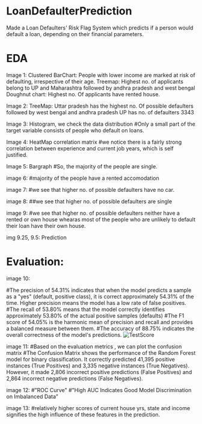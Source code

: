 # LoanDefaulterPrediction
Made a Loan Defaulters' Risk Flag System which predicts if a person would default a loan, depending on their financial parameters.

# EDA

Image 1: 
Clustered BarChart: People with lower income are marked at risk of defaulting, irrespective of their age.
Treemap: Highest no. of applicants belong to UP and Maharashtra followed by andhra pradesh and west bengal
Doughnut chart: Highest no. Of applicants have rented house.

Image 2:
TreeMap: Uttar pradesh has the highest no. Of possible defaulters followed by west bengal and andhra pradesh
         UP has no. of defaulters 3343

Image 3: Histogram, we check the data distribution
#Only a small part of the target variable consists of people who default on loans.

Image 4: HeatMap
correlation matrix
#we notice there is a fairly strong correlation between experience and current job years, which is self justified.

Image 5: Bargraph
#So, the majority of the people are single.

image 6: #majority of the people have a rented accomodation

image 7: #we see that higher no. of possible defaulters have no car.

image 8: ##we see that higher no. of possible defaulters are single

image 9: 
#we see that higher no. of possible defaulters neither have a rented or own house whearas most of the people who are unlikely to default their loan have their own house.

img 9.25, 9.5: Prediction

# Evaluation:
image 10:

#The precision of 54.31% indicates that when the model predicts a sample as a "yes" (default, positive class), it is correct approximately 54.31% of the time. Higher precision means the model has a low rate of false positives.
#The recall of 53.80% means that the model correctly identifies approximately 53.80% of the actual positive samples (defaults)
#The F1 score of 54.05% is the harmonic mean of precision and recall and provides a balanced measure between them.
#The accuracy of 88.75% indicates the overall correctness of the model's predictions. 
![TestScore](https://github.com/user-attachments/assets/fed55790-89db-417f-8728-c4d33d0d0d40)

image 11:
#Based on the evaluation metrics , we can plot the  confusion matrix
#The Confusion Matrix shows the performance of the Random Forest model for binary classification. It correctly predicted 41,395 positive instances (True Positives) and 3,335 negative instances (True Negatives). However, it made 2,806 incorrect positive predictions (False Positives) and 2,864 incorrect negative predictions (False Negatives).

image 12:
#"ROC Curve"
#"High AUC Indicates Good Model Discrimination on Imbalanced Data"

image 13:
#relatively higher scores of current house yrs, state and income signifies the high influence of these features in the prediction. 
